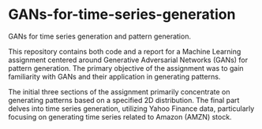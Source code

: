 # GANs-for-time-series-generation
GANs for time series generation and pattern generation.

This repository contains both code and a report for a Machine Learning assignment centered around Generative Adversarial Networks (GANs) for pattern generation. The primary objective of the assignment was to gain familiarity with GANs and their application in generating patterns.

The initial three sections of the assignment primarily concentrate on generating patterns based on a specified 2D distribution. The final part delves into time series generation, utilizing Yahoo Finance data, particularly focusing on generating time series related to Amazon (AMZN) stock.
